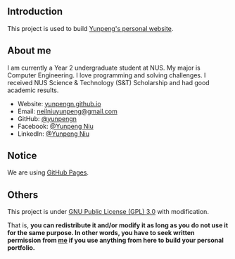 ## Introduction
This project is used to build [Yunpeng's personal website](https://yunpengn.github.io/).

## About me
I am currently a Year 2 undergraduate student at NUS. My major is Computer Engineering. I love programming and solving challenges. I received NUS Science & Technology (S&T) Scholarship and had good academic results.

- Website: [yunpengn.github.io](https://yunpengn.github.io/)
- Email: neilniuyunpeng@gmail.com
- GitHub: [@yunpengn](https://www.github.com/yunpengn/)
- Facebook: [@Yunpeng Niu](https://www.facebook.com/NeilNiuYunpeng)
- LinkedIn: [@Yunpeng Niu](https://www.linkedin.com/in/yunpeng-niu)

## Notice
We are using [GitHub Pages](https://pages.github.com/).

## Others
This project is under [GNU Public License (GPL) 3.0](LICENSE) with modification.

That is, __you can redistribute it and/or modify it as long as you do not use it for the same purpose. In other words, you have to seek written permission from [me](https://www.github.com/yunpengn/) if you use anything from here to build your personal portfolio.__
